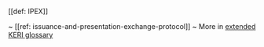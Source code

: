 [[def: IPEX]]

~ [[ref: issuance-and-presentation-exchange-protocol]]
~ More in <a href="https://weboftrust.github.io/WOT-terms/docs/glossary/IPEX">extended KERI glossary</a>
